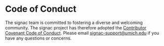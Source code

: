 # Code of Conduct

The signac team is committed to fostering a diverse and welcoming community.
The signac project has therefore adopted the [Contributor Covenant Code of Conduct](conduct.md).
Please email [signac-support@umich.edu](mailto:signac-support@umich.edu) if you have any questions or concerns.
